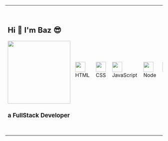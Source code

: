 <table>
  <tr>
    <td>
      <h2>Hi 🙏 I'm Baz 😎</h2>
      <img src="https://media.giphy.com/media/xuXzcHMkuwvf2/giphy.gif" width="200"/>
      <h3>a FullStack Developer</h3>
    </td>
    <td>
      <div style="display:flex;gap:20px;">
        <div><img src="https://cdn.jsdelivr.net/gh/devicons/devicon/icons/html5/html5-original.svg" width="32px" height="32px" /><span>HTML</span></div>
        <div><img src="https://cdn.jsdelivr.net/gh/devicons/devicon/icons/css3/css3-original.svg" width="32px" height="32px" /><span>CSS</span></div>
        <div><img src="https://cdn.jsdelivr.net/gh/devicons/devicon/icons/javascript/javascript-original.svg" width="32px" height="32px" /><span>JavaScript</span></div>
        <div><img src="https://cdn.jsdelivr.net/gh/devicons/devicon/icons/nodejs/nodejs-plain-wordmark.svg" width="32px" height="32px" /><span>Node</span></div>
        <div><img src="https://cdn.jsdelivr.net/gh/devicons/devicon/icons/react/react-original.svg" width="32px" height="32px" /><span>React</span></div>
        <div><img src="https://cdn.jsdelivr.net/gh/devicons/devicon/icons/postgresql/postgresql-original.svg" width="32px" height="32px" /><span>PostgreSQL</span></div>
        <div><img src="https://cdn.jsdelivr.net/gh/devicons/devicon/icons/mongodb/mongodb-original.svg" width="32px" height="32px" /><span>MongoDB</span></div>
        <div><img src="https://cdn.jsdelivr.net/gh/devicons/devicon/icons/typescript/typescript-original.svg" width="32px" height="32px" /><span>TypeScript</span></div>
        <div><img src="https://cdn.jsdelivr.net/gh/devicons/devicon/icons/nextjs/nextjs-original.svg" width="32px" height="32px" /><span>Next</span></div>
      </div>
    </td>
    <td>
      <h2>Example Work:</h2>
      <ul>
        <li><a href="https://fullstack-workout.netlify.app/">FullStack MERN Workout Planner</a></li>
        <li><a href="https://cyf-bazmurphy-sql.onrender.com">FullStack PERN Ecommerce Management</a></li>
<!--         <li><a href="https://bazmurphy-expense-tracker.cyclic.app/">Fullstack MERN Expenses Tracker</a></li> -->
        <li><a href="https://cyf-bazmurphy-codewars.netlify.app">CodeWars Collections Completion Tracker</a></li>
        <li><a href="https://cyf-bazmurphy-projects.netlify.app/">CYF Projects Portfolio</a></li>
      </ul>
    </td>
  </tr>
</table>

<!-- ![](https://github-readme-stats.vercel.app/api/top-langs/?username=bazmurphy&layout=compact&theme=vision-friendly-dark) -->
<!-- ![](http://github-readme-streak-stats.herokuapp.com?user=bazmurphy&theme=github-dark-blue&hide_border=true&border_radius=3&date_format=j%20M%5B%20Y%5D) -->
<!-- ![](https://komarev.com/ghpvc/?username=bazmurphy&label=views) -->

